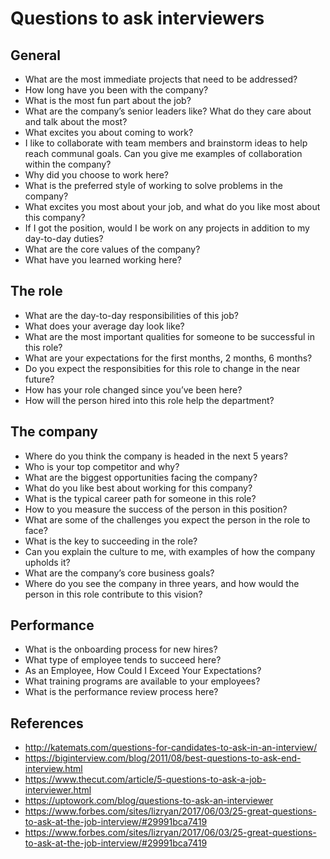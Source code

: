 # Questions to ask interviewers

## General

* What are the most immediate projects that need to be addressed?
* How long have you been with the company?
* What is the most fun part about the job?
* What are the company’s senior leaders like? What do they care about and talk about the most?
* What excites you about coming to work?
* I like to collaborate with team members and brainstorm ideas to help reach communal goals. Can you give me examples of collaboration within the company?
* Why did you choose to work here?
* What is the preferred style of working to solve problems in the company?
* What excites you most about your job, and what do you like most about this company?
* If I got the position, would I be work on any projects in addition to my day-to-day duties?
* What are the core values of the company?
* What have you learned working here?

## The role

* What are the day-to-day responsibilities of this job?
* What does your average day look like?
* What are the most important qualities for someone to be successful in this role?
* What are your expectations for the first months, 2 months, 6 months?
* Do you expect the responsibities for this role to change in the near future?
* How has your role changed since you’ve been here?
* How will the person hired into this role help the department?

## The company

* Where do you think the company is headed in the next 5 years?
* Who is your top competitor and why?
* What are the biggest opportunities facing the company?
* What do you like best about working for this company?
* What is the typical career path for someone in this role?
* How to you measure the success of the person in this position?
* What are some of the challenges you expect the person in the role to face?
* What is the key to succeeding in the role?
* Can you explain the culture to me, with examples of how the company upholds it?
* What are the company’s core business goals?
* Where do you see the company in three years, and how would the person in this role contribute to this vision?

## Performance

* What is the onboarding process for new hires?
* What type of employee tends to succeed here?
* As an Employee, How Could I Exceed Your Expectations?
* What training programs are available to your employees?
* What is the performance review process here?

## References

* <http://katemats.com/questions-for-candidates-to-ask-in-an-interview/>
* <https://biginterview.com/blog/2011/08/best-questions-to-ask-end-interview.html>
* <https://www.thecut.com/article/5-questions-to-ask-a-job-interviewer.html>
* <https://uptowork.com/blog/questions-to-ask-an-interviewer>
* <https://www.forbes.com/sites/lizryan/2017/06/03/25-great-questions-to-ask-at-the-job-interview/#29991bca7419>
* <https://www.forbes.com/sites/lizryan/2017/06/03/25-great-questions-to-ask-at-the-job-interview/#29991bca7419>
